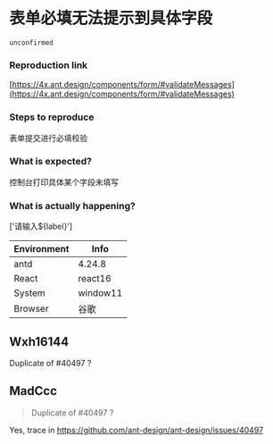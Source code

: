 # 表单必填无法提示到具体字段

`unconfirmed`

### Reproduction link

[https://4x.ant.design/components/form/#validateMessages](https://4x.ant.design/components/form/#validateMessages)

### Steps to reproduce

表单提交进行必填校验

### What is expected?

控制台打印具体某个字段未填写

### What is actually happening?

['请输入${label}']

| Environment | Info     |
| ----------- | -------- |
| antd        | 4.24.8   |
| React       | react16  |
| System      | window11 |
| Browser     | 谷歌     |

<!-- generated by ant-design-issue-helper. DO NOT REMOVE -->

## Wxh16144

Duplicate of #40497 ?

## MadCcc

> Duplicate of #40497 ?

Yes, trace in https://github.com/ant-design/ant-design/issues/40497
